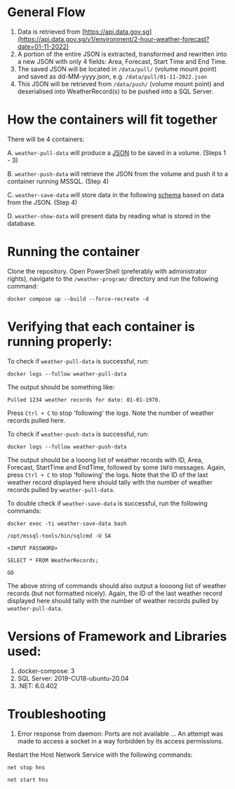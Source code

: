 # General Flow
1. Data is retrieved from [https://api.data.gov.sg](https://api.data.gov.sg/v1/environment/2-hour-weather-forecast?date=01-11-2022)
2. A portion of the entire JSON is extracted, transformed and rewritten into a new JSON with only 4 fields: Area, Forecast, Start Time and End Time.
3. The saved JSON will be located in `/data/pull/` (volume mount point) and saved as dd-MM-yyyy.json, e.g. `/data/pull/01-11-2022.json`
4. This JSON will be retrieved from `/data/push/` (volume mount point) and deserialised into WeatherRecord(s) to be pushed into a SQL Server.

# How the containers will fit together
There will be 4 containers:

A. `weather-pull-data` will produce a [JSON](https://github.com/vms3-demo-purpose/weather-program/files/9934735/01-11-2022.json.txt)
to be saved in a volume. (Steps 1 - 3)

B. `weather-push-data` will retrieve the JSON from the volume and push it to a container running MSSQL. (Step 4)

C. `weather-save-data` will store data in the following [schema](https://github.com/vms3-demo-purpose/weather-program/files/9934736/CREATE_TABLE.sql.txt) based on data from the JSON. (Step 4)

D. `weather-show-data` will present data by reading what is stored in the database.

# Running the container
Clone the repository. Open PowerShell (preferably with administrator rights), navigate to the `/weather-program/` directory and run the following command:

`docker compose up --build --force-recreate -d`

# Verifying that each container is running properly:

To check if `weather-pull-data` is successful, run: 

`docker logs --follow weather-pull-data`

The output should be something like:

`Pulled 1234 weather records for date: 01-01-1970.`

Press `Ctrl + C` to stop 'following' the logs. Note the number of weather records pulled here.

To check if `weather-push-data` is successful, run:

`docker logs --follow weather-push-data`

The output should be a looong list of weather records with ID, Area, Forecast, StartTime and EndTime, followed by some `INFO` messages. Again, press `Ctrl + C` to stop 'following' the logs. Note that the ID of the last weather record displayed here should tally with the number of weather records pulled by `weather-pull-data`.

To double check if `weather-save-data` is successful, run the following commands:

`docker exec -ti weather-save-data bash`

`/opt/mssql-tools/bin/sqlcmd -U SA`

`<INPUT PASSWORD>`

`SELECT * FROM WeatherRecords;`

`GO`

The above string of commands should also output a loooong list of weather records (but not formatted nicely). Again, the ID of the last weather record displayed here should tally with the number of weather records pulled by `weather-pull-data`.

# Versions of Framework and Libraries used:
1. docker-compose: 3
2. SQL Server: 2019-CU18-ubuntu-20.04
3. .NET: 6.0.402

# Troubleshooting
1. Error response from daemon: Ports are not available ... An attempt was made to access a socket in a way forbidden by its access permissions.

Restart the Host Network Service with the following commands:
  
`net stop hns`
  
`net start hns`


